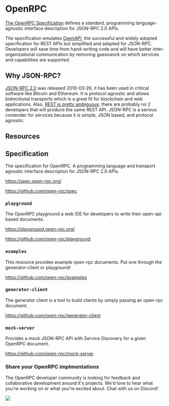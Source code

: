 # OpenRPC

[The OpenRPC Specification](https://spec.open-rpc.org/) defines a standard, programming language-agnostic interface description for JSON-RPC 2.0 APIs.

The specification emulates [OpenAPI](https://github.com/OAI/OpenAPI-Specification), the successful and widely adopted specification for REST APIs but simplified and adapted for JSON-RPC. Developers will save time from hand-writing code and will have better inter-organizational communication by removing guesswork on which services and capabilities are supported.

## Why JSON-RPC?

[JSON-RPC 2.0](https://www.jsonrpc.org/specification) was released 2010-03-26, it has been used in critical software like Bitcoin and Ethereum. It is protocol agnostic and allows bidrectional transports which is a great fit for blockchain and web applications. Also, [REST is pretty ambiguous](https://www.nurkiewicz.com/2015/07/restful-considered-harmful.html); there are probably no 2 developers that will produce the same REST API. JSON-RPC is a serious contender for services because it is simple, JSON based, and protocol agnostic. 

## Resources

## Specification

The specification for OpenRPC. A programming language and transport agnostic interface description for JSON-RPC 2.0 APIs.

https://spec.open-rpc.org/

https://github.com/open-rpc/spec

### `playground`

The OpenRPC playground a web IDE for developers to write their open-api based documents.

https://playground.open-rpc.org/

https://github.com/open-rpc/playground

### `examples`

This resource provides example open-rpc documents. Put one through the generator-client or playground!

https://github.com/open-rpc/examples

### `generator-client`

The generator client is a tool to build clients by simply passing an open-rpc document.

https://github.com/open-rpc/generator-client

### `mock-server`

Provides a mock JSON-RPC API with Service Discovery for a given OpenRPC document.

https://github.com/open-rpc/mock-server


### Share your OpenRPC implmentations

The OpenRPC developer community is looking for feedback and collaborative development around it's projects. We'd love to hear what you're working on or what you're excited about. Chat with us on Discord!

<img src="https://img.shields.io/badge/chat-on%20discord-informational.svg?link=https://discord.gg/Tf55C7d&amp;style=plastic">
